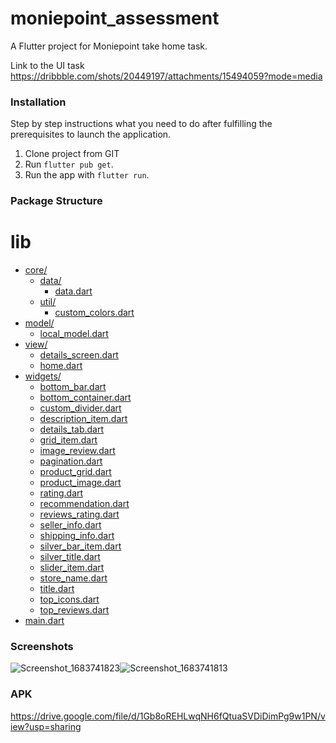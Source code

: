 # moniepoint_assessment

A Flutter project for Moniepoint take home task.

Link to the UI task 
https://dribbble.com/shots/20449197/attachments/15494059?mode=media

### Installation
Step by step instructions what you need to do after fulfilling the prerequisites to launch the application.

1. Clone project from GIT
2. Run `flutter pub get`.
3. Run the app with `flutter run`.

### Package Structure
    

# lib

* [core/](./lib/core)
  * [data/](./lib/core/data)
    * [data.dart](./lib/core/data/data.dart)
  * [util/](./lib/core/util)
    * [custom_colors.dart](./lib/core/util/custom_colors.dart)
* [model/](./lib/model)
  * [local_model.dart](./lib/model/local_model.dart)
* [view/](./lib/view)
  * [details_screen.dart](./lib/view/details_screen.dart)
  * [home.dart](./lib/view/home.dart)
* [widgets/](./lib/widgets)
  * [bottom_bar.dart](./lib/widgets/bottom_bar.dart)
  * [bottom_container.dart](./lib/widgets/bottom_container.dart)
  * [custom_divider.dart](./lib/widgets/custom_divider.dart)
  * [description_item.dart](./lib/widgets/description_item.dart)
  * [details_tab.dart](./lib/widgets/details_tab.dart)
  * [grid_item.dart](./lib/widgets/grid_item.dart)
  * [image_review.dart](./lib/widgets/image_review.dart)
  * [pagination.dart](./lib/widgets/pagination.dart)
  * [product_grid.dart](./lib/widgets/product_grid.dart)
  * [product_image.dart](./lib/widgets/product_image.dart)
  * [rating.dart](./lib/widgets/rating.dart)
  * [recommendation.dart](./lib/widgets/recommendation.dart)
  * [reviews_rating.dart](./lib/widgets/reviews_rating.dart)
  * [seller_info.dart](./lib/widgets/seller_info.dart)
  * [shipping_info.dart](./lib/widgets/shipping_info.dart)
  * [silver_bar_item.dart](./lib/widgets/silver_bar_item.dart)
  * [silver_title.dart](./lib/widgets/silver_title.dart)
  * [slider_item.dart](./lib/widgets/slider_item.dart)
  * [store_name.dart](./lib/widgets/store_name.dart)
  * [title.dart](./lib/widgets/title.dart)
  * [top_icons.dart](./lib/widgets/top_icons.dart)
  * [top_reviews.dart](./lib/widgets/top_reviews.dart)
* [main.dart](./lib/main.dart)

### Screenshots
![Screenshot_1683741823](https://github.com/mopilo/monie_point_task/assets/7842458/229a4a9a-1604-49af-a226-016eca4505bf)![Screenshot_1683741813](https://github.com/mopilo/monie_point_task/assets/7842458/d1baac70-c63d-4614-bea8-b82e8d7e37b7)

### APK
https://drive.google.com/file/d/1Gb8oREHLwqNH6fQtuaSVDiDimPg9w1PN/view?usp=sharing


